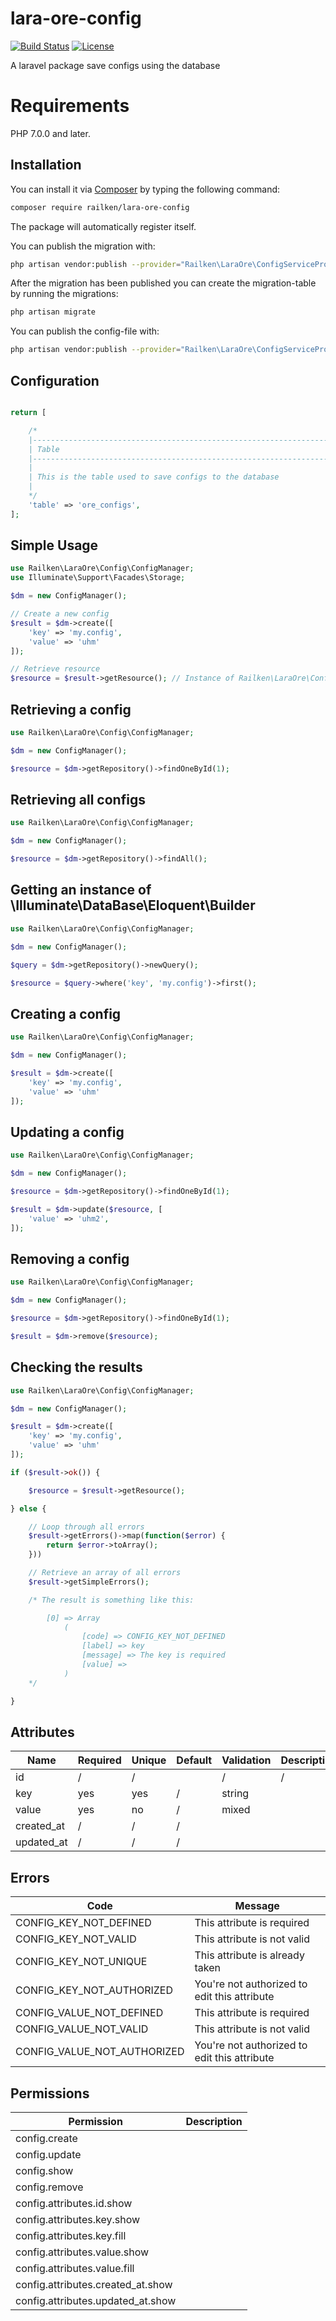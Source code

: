 # lara-ore-config

[![Build Status](https://travis-ci.org/railken/lara-ore-config.svg?branch=master)](https://travis-ci.org/railken/lara-ore-config)
[![License](https://img.shields.io/badge/License-MIT-yellow.svg)](https://opensource.org/licenses/MIT)

A laravel package save configs using the database

# Requirements

PHP 7.0.0 and later.


## Installation

You can install it via [Composer](https://getcomposer.org/) by typing the following command:

```bash
composer require railken/lara-ore-config
```

The package will automatically register itself.

You can publish the migration with:

```bash
php artisan vendor:publish --provider="Railken\LaraOre\ConfigServiceProvider" --tag="migrations"
```

After the migration has been published you can create the migration-table by running the migrations:

```bash
php artisan migrate
```
You can publish the config-file with:

```bash
php artisan vendor:publish --provider="Railken\LaraOre\ConfigServiceProvide" --tag="config"
```

## Configuration
```php

return [

    /*
    |--------------------------------------------------------------------------
    | Table
    |--------------------------------------------------------------------------
    |
    | This is the table used to save configs to the database
    |
    */
    'table' => 'ore_configs',
];
```

## Simple Usage

```php
use Railken\LaraOre\Config\ConfigManager;
use Illuminate\Support\Facades\Storage;

$dm = new ConfigManager();

// Create a new config
$result = $dm->create([
    'key' => 'my.config',
    'value' => 'uhm'
]);

// Retrieve resource 
$resource = $result->getResource(); // Instance of Railken\LaraOre\Config\Config

```

## Retrieving a config
```php
use Railken\LaraOre\Config\ConfigManager;

$dm = new ConfigManager();

$resource = $dm->getRepository()->findOneById(1);
```

## Retrieving all configs
```php
use Railken\LaraOre\Config\ConfigManager;

$dm = new ConfigManager();

$resource = $dm->getRepository()->findAll();

```

## Getting an instance of \Illuminate\DataBase\Eloquent\Builder
```php
use Railken\LaraOre\Config\ConfigManager;

$dm = new ConfigManager();

$query = $dm->getRepository()->newQuery();

$resource = $query->where('key', 'my.config')->first();

```

## Creating a config
```php
use Railken\LaraOre\Config\ConfigManager;

$dm = new ConfigManager();

$result = $dm->create([
    'key' => 'my.config',
    'value' => 'uhm'
]);

```

## Updating a config
```php
use Railken\LaraOre\Config\ConfigManager;

$dm = new ConfigManager();

$resource = $dm->getRepository()->findOneById(1);

$result = $dm->update($resource, [
    'value' => 'uhm2',
]);

```

## Removing a config
```php
use Railken\LaraOre\Config\ConfigManager;

$dm = new ConfigManager();

$resource = $dm->getRepository()->findOneById(1);

$result = $dm->remove($resource);

```

## Checking the results

```php
use Railken\LaraOre\Config\ConfigManager;

$dm = new ConfigManager();

$result = $dm->create([
    'key' => 'my.config',
    'value' => 'uhm'
]);

if ($result->ok()) {

    $resource = $result->getResource();

} else {

    // Loop through all errors
    $result->getErrors()->map(function($error) {
        return $error->toArray();
    }))

    // Retrieve an array of all errors
    $result->getSimpleErrors();

    /* The result is something like this:

        [0] => Array
            (
                [code] => CONFIG_KEY_NOT_DEFINED
                [label] => key
                [message] => The key is required
                [value] =>
            )
    */

}
```


## Attributes

| Name       | Required | Unique | Default | Validation                      | Description |
|------------|----------|--------|---------|---------------------------------|-------------|
| id         | /        | /      |         | /                               | /           |
| key        | yes      | yes    | /       | string                          |             |
| value      | yes      | no     | /       | mixed                           |             |
| created_at | /        | /      | /       |                                 |             |
| updated_at | /        | /      | /       |                                 |             |


## Errors

| Code                          | Message                                      |
|-------------------------------|----------------------------------------------|
| CONFIG_KEY_NOT_DEFINED        | This attribute is required                   |
| CONFIG_KEY_NOT_VALID          | This attribute is not valid                  |
| CONFIG_KEY_NOT_UNIQUE         | This attribute is already taken              |
| CONFIG_KEY_NOT_AUTHORIZED     | You're not authorized to edit this attribute |
| CONFIG_VALUE_NOT_DEFINED      | This attribute is required                   |
| CONFIG_VALUE_NOT_VALID        | This attribute is not valid                  |
| CONFIG_VALUE_NOT_AUTHORIZED   | You're not authorized to edit this attribute |

## Permissions

| Permission                        | Description |
|-----------------------------------|-------------|
| config.create                     |             |
| config.update                     |             |
| config.show                       |             |
| config.remove                     |             |
| config.attributes.id.show         |             |
| config.attributes.key.show        |             |
| config.attributes.key.fill        |             |
| config.attributes.value.show      |             |
| config.attributes.value.fill      |             |
| config.attributes.created_at.show |             |
| config.attributes.updated_at.show |             |